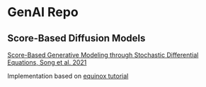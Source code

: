 # GenAI Repo 

## Score-Based Diffusion Models
[Score-Based Generative Modeling through Stochastic Differential Equations, Song et al. 2021](https://arxiv.org/abs/2011.13456)

Implementation based on [equinox tutorial](https://docs.kidger.site/equinox/examples/score_based_diffusion/)
